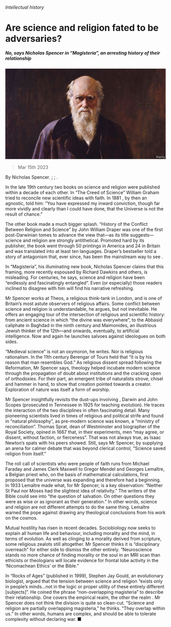 ###### Intellectual history

# Are science and religion fated to be adversaries? 

##### No, says Nicholas Spencer in “Magisteria”, an arresting history of their relationship 

![image](images/20230318_CUP002.jpg) 

> Mar 15th 2023 

 By Nicholas Spencer. ; ; . 

In the late 19th century two books on science and religion were published within a decade of each other. In “The Creed of Science” William Graham tried to reconcile new scientific ideas with faith. In 1881 , by then an agnostic, told him: “You have expressed my inward conviction, though far more vividly and clearly than I could have done, that the Universe is not the result of chance.” 

The other book made a much bigger splash. “History of the Conflict Between Religion and Science” by John William Draper was one of the first post-Darwinian tomes to advance the view that—as its title suggests—science and religion are strongly antithetical. Promoted hard by its publisher, the book went through 50 printings in America and 24 in Britain and was translated into at least ten languages. Draper’s bestseller told a story of antagonism that, ever since, has been the mainstream way to see .

In “Magisteria”, his illuminating new book, Nicholas Spencer claims that this framing, more recently espoused by Richard Dawkins and others, is misleading. For centuries, he says, science and religion have been “endlessly and fascinatingly entangled”. Even (or especially) those readers inclined to disagree with him will find his narrative refreshing.

Mr Spencer works at Theos, a religious think-tank in London, and is one of Britain’s most astute observers of religious affairs. Some conflict between science and religion is understandable, he argues, but not inevitable. He offers an engaging tour of the intersection of religious and scientific history: from ancient science in which “the divine was everywhere”, to the Abbasid caliphate in Baghdad in the ninth century and Maimonides, an illustrious Jewish thinker of the 12th—and onwards, eventually, to artificial intelligence. Now and again he launches salvoes against ideologues on both sides. 

“Medieval science” is not an oxymoron, he writes. Nor is religious rationalism. In the 11th century Berengar of Tours held that “it is by his reason that man resembles God.” As religious dissent spread following the Reformation, Mr Spencer says, theology helped incubate modern science through the propagation of doubt about institutions and the cracking open of orthodoxies. For their part, an emergent tribe of naturalists strove, chisel and hammer in hand, to show that creation pointed towards a creator. Exploration of nature was itself a form of worship.

Mr Spencer insightfully revisits the dust-ups involving , Darwin and John Scopes (prosecuted in Tennessee in 1925 for teaching evolution). He traces the interaction of the two disciplines in often fascinating detail. Many pioneering scientists lived in times of religious and political strife and found in “natural philosophy”, as pre-modern science was known, a “ministry of reconciliation”. Thomas Sprat, dean of Westminster and biographer of the Royal Society, opined in 1667 that, in their experiments, men “may agree, or dissent, without faction, or fierceness”. That was not always true, as Isaac Newton’s spats with his peers showed. Still, says Mr Spencer, by supplying an arena for calmer debate that was beyond clerical control, “Science saved religion from itself.”

The roll call of scientists who were people of faith runs from Michael Faraday and James Clerk Maxwell to Gregor Mendel and Georges Lemaître, a Belgian priest who, on the basis of mathematical calculations, first proposed that the universe was expanding and therefore had a beginning. In 1933 Lemaître made what, for Mr Spencer, is a key observation: “Neither St Paul nor Moses had the slightest idea of relativity.” The writers of the Bible could see into “the question of salvation. On other questions they were as wise or as ignorant as their generation.” In other words, science and religion are not different attempts to do the same thing. Lemaître warned the pope against drawing any theological conclusions from his work on the cosmos.

Mutual hostility has risen in recent decades. Sociobiology now seeks to explain all human life and behaviour, including morality and the mind, in terms of evolution. As well as clinging to a morality derived from scripture, some religious zealots still  altogether. Mr Spencer thinks it is “disciplinary overreach” for either side to dismiss the other entirely. “Neuroscience stands no more chance of finding morality or the soul in an MRI scan than ethicists or theologians will locate evidence for frontal lobe activity in the ‘Nicomachean Ethics’ or the Bible.” 

In “Rocks of Ages” (published in 1999), Stephen Jay Gould, an evolutionary biologist, argued that the tension between science and religion “exists only in people’s minds…not in the logic or proper utility of these entirely different [subjects]”. He coined the phrase “non-overlapping magisteria” to describe their relationship. One covers the empirical realm, the other the realm . Mr Spencer does not think the division is quite so clean-cut. “Science and religion are partially overlapping magisteria,” he thinks. “They overlap within us.” In other words, humans are complex, and should be able to tolerate complexity without declaring war. ■


